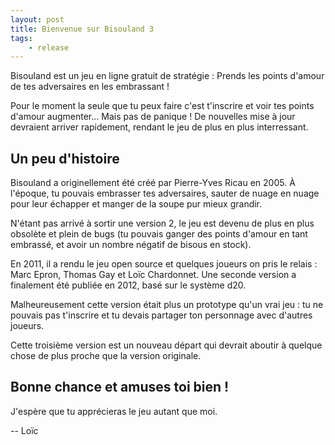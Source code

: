 ```yaml
---
layout: post
title: Bienvenue sur Bisouland 3
tags:
    - release
---
```


Bisouland est un jeu en ligne gratuit de stratégie : Prends les points d'amour
de tes adversaires en les embrassant !

Pour le moment la seule que tu peux faire c'est t'inscrire et voir tes points
d'amour augmenter...
Mais pas de panique ! De nouvelles mise à jour devraient arriver rapidement,
rendant le jeu de plus en plus interressant.

## Un peu d'histoire

Bisouland a originellement été créé par Pierre-Yves Ricau en 2005. À l'époque,
tu pouvais embrasser tes adversaires, sauter de nuage en nuage pour leur
échapper et manger de la soupe pur mieux grandir.

N'étant pas arrivé à sortir une version 2, le jeu est devenu de plus en plus
obsolète et plein de bugs (tu pouvais ganger des points d'amour en tant
embrassé, et avoir un nombre négatif de bisous en stock).

En 2011, il a rendu le jeu open source et quelques joueurs on pris le relais :
Marc Epron, Thomas Gay et Loïc Chardonnet.
Une seconde version a finalement été publiée en 2012, basé sur le système d20.

Malheureusement cette version était plus un prototype qu'un vrai jeu : tu ne
pouvais pas t'inscrire et tu devais partager ton personnage avec d'autres
joueurs.

Cette troisième version est un nouveau départ qui devrait aboutir à quelque
chose de plus proche que la version originale.

## Bonne chance et amuses toi bien !

J'espère que tu apprécieras le jeu autant que moi.

-- Loïc

